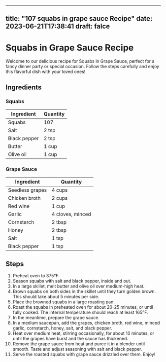 
---
title: "107 squabs in grape sauce Recipe"
date: 2023-06-21T17:38:41
draft: falce
---

# Squabs in Grape Sauce Recipe

Welcome to our delicious recipe for Squabs in Grape Sauce, perfect for a fancy dinner party or special occasion. Follow the steps carefully and enjoy this flavorful dish with your loved ones!

## Ingredients

### Squabs

| Ingredient | Quantity |
|---|---|
| Squabs | 107 |
| Salt | 2 tsp |
| Black pepper | 2 tsp |
| Butter | 1 cup |
| Olive oil | 1 cup |

### Grape Sauce

| Ingredient | Quantity |
|---|---|
| Seedless grapes | 4 cups |
| Chicken broth | 2 cups |
| Red wine | 1 cup |
| Garlic | 4 cloves, minced |
| Cornstarch | 2 tbsp |
| Honey | 2 tbsp |
| Salt | 1 tsp |
| Black pepper | 1 tsp |

## Steps

1. Preheat oven to 375°F.
2. Season squabs with salt and black pepper, inside and out.
3. In a large skillet, melt butter and olive oil over medium-high heat.
4. Brown squabs on both sides in the skillet until they turn golden brown. This should take about 5 minutes per side.
5. Place the browned squabs in a large roasting pan.
6. Roast the squabs in preheated oven for about 20-25 minutes, or until fully cooked. The internal temperature should reach at least 165°F.
7. In the meantime, prepare the grape sauce.
8. In a medium saucepan, add the grapes, chicken broth, red wine, minced garlic, cornstarch, honey, salt, and black pepper.
9. Heat over medium heat, stirring occasionally, for about 10 minutes, or until the grapes have burst and the sauce has thickened.
10. Remove the grape sauce from heat and puree it in a blender until smooth. Taste and adjust seasoning with salt and black pepper.
11. Serve the roasted squabs with grape sauce drizzled over them. Enjoy!
